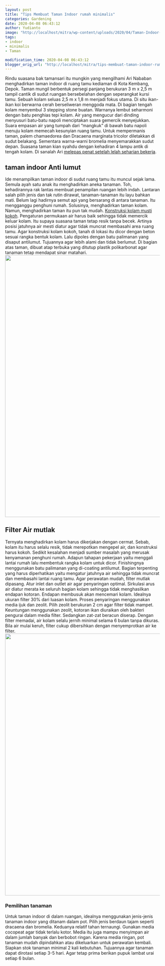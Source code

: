 ```yaml
---
layout: post
title: "Tips Membuat Taman Indoor rumah minimalis"
categories: Gardening
date: 2020-04-08 06:43:12
author: Yudianto
image: "http://localhost/mitra/wp-content/uploads/2020/04/Taman-Indoor-.jpg"
tags:
- indoor
- minimalis
- Taman

modification_time: 2020-04-08 06:43:12
blogger_orig_url: "http://localhost/mitra/tips-membuat-taman-indoor-rumah.html"
---
```


Rindu suasana bak tamansari itu mungkin yang mengilhami Ari Nababan menghadirkan taman indoor di ruang tamu kediaman di Kota Kembang, Depok. Taman mungil berbentuk persegi panjang berukuran 3 m x 2,5 m tampil cantik di sudut ruangan bersebelahan dengan seperangkat kursi tamu.
Sebuah kolam seluas 2,5 m x 1,8 m menjadi fokus utama. Di situ ikan-ikan koi berwarna cerah berseliweran menggoda mata. Di bagian tengah kolam menyembul 3 stepping stone buatan. Warnanya lembut seharmoni dengan batu penghias tepi kolam.
Air yang mengucur dari dinding menyusuri batu-batu napoli menciptakan suara gemercik menyejukkan. Suara empasan air yang tumpah dari “mangkuk” di bawah batu napoli menuju kolam memecah kesunyian ruang tamu. Untuk mempermanis taman, palem chamaedorea dan Dracaena marginata tricolor diletakkan di sudut belakang. Sementara warna-warni bromelia menyemarakkan sudut depan. Suasana taman kian syahdu dengan kehadiran 4 lampu antik di tengah kolam. Di sanalah Ari <a href="http://127.0.0.1/mitra/kolam-taman-minimalis-penghilang.html">melepas penat setelah lelah seharian bekerja</a>.
<h2>taman indoor Anti lumut</h2>
Ide menampilkan taman indoor di sudut ruang tamu itu muncul sejak lama. Semula ayah satu anak itu menghadirkan aneka tanaman. Toh, kehadirannya rak lantas membuat penampilan ruangan lebih indah. Lantaran salah pilih jenis dan tak rutin dirawat, tanaman-tanaman itu layu bahkan mati. Belum lagi hadirnya semut api yang bersarang di antara tanaman. Itu mengganggu penghuni rumah. Solusinya, menghadirkan taman kolam.
Namun, menghadirkan taman itu pun tak mudah. <a href="http://127.0.0.1/mitra/pancuran-kolam-minimalis-ala-bunderan.html">Konstruksi kolam musti kokoh</a>. Pengaturan permukaan air harus baik sehingga tidak memercik keluar kolam. Itu supaya suasana taman tetap resik tanpa becek. Artinya posisi jatuhnya air mesti diatur agar tidak muncrat membasahi area ruang tamu.
Agar konstruksi kolam kokoh, tanah di lokasi itu dicor dengan beton sesuai rangka bentuk kolam. Lalu dipoles dengan batu palimanan yang disaput antilumut. Tujuannya agar lebih alami dan tidak berlumut. Di bagian atas taman, dibuat atap terbuka yang ditutup plastik polikarbonat agar tanaman tetap mendapat sinar matahari.
<a href="http://127.0.0.1/mitra/wp-content/uploads/2020/04/Indoor-.jpg"><img class="aligncenter wp-image-20514 size-full" src="http://127.0.0.1/mitra/wp-content/uploads/2020/04/Indoor-.jpg" alt="" width="1511" height="850" /></a>
<h2>Filter Air mutlak</h2>
Ternyata menghadirkan kolam harus dikerjakan dengan cermat. Sebab, kolam itu harus selalu resik, tidak merepotkan mengepel air, dan konstruksi harus kokoh. Sedikit kesalahan menjadi sumber masalah yang merusak kenyamanan penghuni rumah.
Adapun tahapan pekerjaan yaitu menggali lantai rumah lalu membentuk rangka kolam untuk dicor. Finishingnya menggunakan batu palimanan yang di-coating antilumut. Bagian terpenting yang harus diperhatikan yaitu mengatur jatuhnya air sehingga tidak muncrat dan membasahi lantai ruang tamu.
Agar perawatan mudah, filter mutlak dipasang. Atur inlet dan outlet air agar penyaringan optimal. Sirkulasi arus air diatur merata ke seluruh bagian kolam sehingga tidak menghasilkan endapan kotoran. Endapan membusuk akan mencemari kolam. Idealnya ukuran filter 30% dari luasan kolam.
Proses penyaringan menggunakan media ijuk dan zeolit. Pilih zeolit berukuran 2 cm agar filter tidak mampet. Keuntungan menggunakan zeolit, kotoran ikan diuraikan oleh bakteri pengurai dalam media filter. Sedangkan zat-zat beracun diserap.
Dengan filter memadai, air kolam selalu jernih minimal selama 6 bulan tanpa dikuras. Bila air mulai keruh, filter cukup dibersihkan dengan menyemprotkan air ke filter.
<a href="http://127.0.0.1/mitra/wp-content/uploads/2020/04/Taman.jpg"><img class="aligncenter wp-image-20512 size-full" src="http://127.0.0.1/mitra/wp-content/uploads/2020/04/Taman.jpg" alt="" width="1511" height="850" /></a>
<h3>Pemilihan tanaman</h3>
Untuk taman indoor di dalam ruangan, idealnya menggunakan jenis-jenis tanaman indoor yang ditanam dalam pot. Pilih jenis berdaun tajam seperti dracaena dan bromelia. Keduanya relatif tahan ternaungi. Gunakan media cocopeat agar tidak terlalu kotor. Media itu juga mampu menyimpan air dalam jumlah banyak dan berbobot ringan. Karena media ringan, pot tanaman mudah dipindahkan atau dikeluarkan untuk perawatan kembali.
Siapkan stok tanaman minimal 2 kali kebutuhan. Tujuannya agar tanaman dapat dirotasi setiap 3-5 hari. Agar tetap prima berikan pupuk lambat urai setiap 6 bulan.
